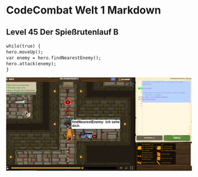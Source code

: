 # CodeCombat Welt 1 Markdown
## Level 45 Der Spießrutenlauf B
```
while(true) {    
hero.moveUp();
var enemy = hero.findNearestEnemy();
hero.attack(enemy);
}
```
![Alt text](image-48.png)